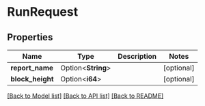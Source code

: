 # RunRequest

## Properties

Name | Type | Description | Notes
------------ | ------------- | ------------- | -------------
**report_name** | Option<**String**> |  | [optional]
**block_height** | Option<**i64**> |  | [optional]

[[Back to Model list]](../README.md#documentation-for-models) [[Back to API list]](../README.md#documentation-for-api-endpoints) [[Back to README]](../README.md)


